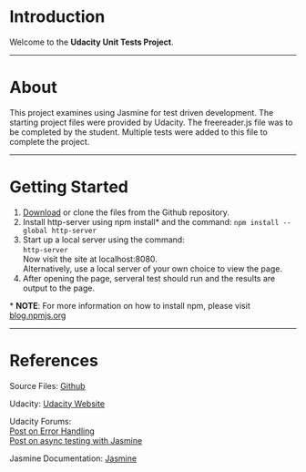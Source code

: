 # Introduction

Welcome to the **Udacity Unit Tests Project**.

***

# About

This project examines using Jasmine for test driven development. The starting project files were provided by Udacity. The freereader.js file was to be completed by the student. Multiple tests were added to this file to complete the project.

***

# Getting Started

 1. [Download](https://github.com/dreammess/maps_project "Download") or clone the files from the Github repository. 
 2. Install http-server using npm install* and the command: `npm install --global http-server`
 3. Start up a local server using the command:   
 `http-server`   
Now visit the site at localhost:8080.   
Alternatively, use a local server of your own choice to view the page.
 4. After opening the page, serveral test should run and the results are output to the page.
 
 \* **NOTE**: For more information on how to install npm, please visit [blog.npmjs.org](http://blog.npmjs.org/post/85484771375/how-to-install-npm "Website")

***

# References

Source Files:
[Github](https://github.com/udacity/frontend-nanodegree-feedreader "Source Files")

Udacity:
[Udacity Website](https://www.udacity.com "Udacity")

Udacity Forums:  
[Post on Error Handling](https://discussions.udacity.com/t/guidance-needed-on-implement-error-handling-requirement/175819 "Error Handling")  
[Post on async testing with Jasmine](https://discussions.udacity.com/t/p6-new-feed-selection-test-question-problem/15562/11 "Async Testing")

Jasmine Documentation:
[Jasmine](https://jasmine.github.io/ "Jasmine Documentation")
